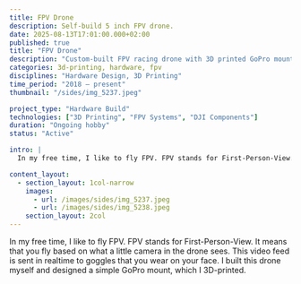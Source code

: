 ```yaml
---
title: FPV Drone
description: Self-build 5 inch FPV drone.
date: 2025-08-13T17:01:00.000+02:00
published: true
title: "FPV Drone"
description: "Custom-built FPV racing drone with 3D printed GoPro mount"
categories: 3d-printing, hardware, fpv
disciplines: "Hardware Design, 3D Printing"
time_period: "2018 – present"
thumbnail: "/sides/img_5237.jpeg"

project_type: "Hardware Build"
technologies: ["3D Printing", "FPV Systems", "DJI Components"]
duration: "Ongoing hobby"
status: "Active"

intro: |
  In my free time, I like to fly FPV. FPV stands for First-Person-View. It means that you fly based on what a little camera in the drone sees. This video feed is sent in realtime to goggles that you wear on your face. I built this drone myself and designed a simple GoPro mount, which I 3D-printed.

content_layout:
  - section_layout: 1col-narrow
    images:
      - url: /images/sides/img_5237.jpeg
      - url: /images/sides/img_5238.jpeg
    section_layout: 2col
---
```


In my free time, I like to fly FPV. FPV stands for First-Person-View. It means that you fly based on what a little camera in the drone sees. This video feed is sent in realtime to goggles that you wear on your face. I built this drone myself and designed a simple GoPro mount, which I 3D-printed.
